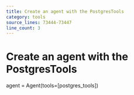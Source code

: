 ```yaml
---
title: Create an agent with the PostgresTools
category: tools
source_lines: 73444-73447
line_count: 3
---
```


# Create an agent with the PostgresTools
agent = Agent(tools=[postgres_tools])

